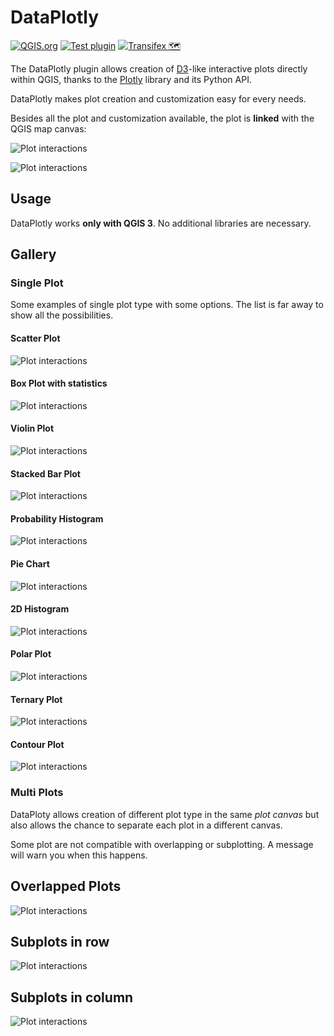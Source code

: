 # DataPlotly

[![QGIS.org](https://img.shields.io/badge/QGIS.org-published-green)](https://plugins.qgis.org/plugins/DataPlotly/)
[![Test plugin](https://github.com/ghtmtt/DataPlotly/actions/workflows/test_plugin.yaml/badge.svg)](https://github.com/ghtmtt/DataPlotly/actions/workflows/test_plugin.yaml)
[![Transifex 🗺](https://github.com/ghtmtt/DataPlotly/actions/workflows/transifex.yml/badge.svg)](https://github.com/ghtmtt/DataPlotly/actions/workflows/transifex.yml)

The DataPlotly plugin allows creation of [D3](https://d3js.org/)-like
interactive plots directly within QGIS, thanks to the [Plotly](https://plot.ly/python/)
library and its Python API.

DataPlotly makes plot creation and customization easy for every needs.

Besides all the plot and customization available, the plot is **linked** with
the QGIS map canvas:

![Plot interactions](img/plot_interaction_scatter.gif)

![Plot interactions](img/plot_interaction_box.gif)

## Usage
DataPlotly works **only with QGIS 3**. No additional libraries are necessary.

## Gallery

### Single Plot

Some examples of single plot type with some options. The list is far away to show all the possibilities.

#### Scatter Plot
![Plot interactions](img/plot_scatter.png)

#### Box Plot with statistics
![Plot interactions](img/plot_box.png)

#### Violin Plot
![Plot interactions](img/plot_violin.png)

#### Stacked Bar Plot
![Plot interactions](img/plot_bar_stack.png)

#### Probability Histogram
![Plot interactions](img/plot_histogram.png)

#### Pie Chart
![Plot interactions](img/plot_pie.png)

#### 2D Histogram
![Plot interactions](img/plot_2dhistogram.png)

#### Polar Plot
![Plot interactions](img/plot_polar.png)

#### Ternary Plot
![Plot interactions](img/plot_ternary.png)

#### Contour Plot
![Plot interactions](img/plot_contour.png)

### Multi Plots
DataPloty allows creation of different plot type in the same *plot canvas* but also allows the chance to separate each plot in a different canvas.

<aside class="warning">
Some plot are not compatible with overlapping or subplotting. A message will warn you when this happens.
</aside>


## Overlapped Plots
![Plot interactions](img/plot_scatter_bar.png)

## Subplots in row
![Plot interactions](img/plot_histogram_violin.png)

## Subplots in column
![Plot interactions](img/plot_scatter_histogram.png)
